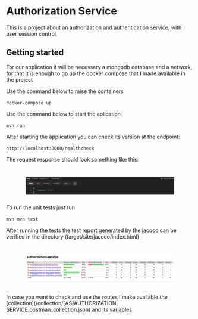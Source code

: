 # Authorization Service

This is a project about an authorization and authentication service, with user session control

## Getting started

For our application it will be necessary a mongodb database and a network, for that it is enough to go up the docker compose that I made available in the project

Use the command below to raise the containers
```
docker-compose up
```

Use the command below to start the aplication

```
mvn run
```

After starting the application you can check its version at the endpoint:

```
http://localhost:8080/healthcheck
```

The request response should look something like this:

<h1 align="center">
  <img src="./images/healthcheck.png" alt="healthcheck" width="400">
</h1>

To run the unit tests just run

```
mvn mvn test
```

After running the tests the test report generated by the jacoco can be verified in the directory (target/site/jacoco/index.html)

<h1 align="center">
  <img src="./images/test_report.png" alt="test-report" width="400">
</h1>

In case you want to check and use the routes I make available the [collection](/collection/[AS]AUTHORIZATION SERVICE.postman_collection.json) and its [variables](/collection/[AS]AUTHORIZATION-LOCAL.postman_environment.json)